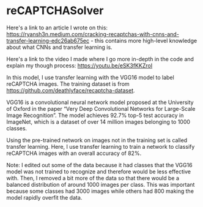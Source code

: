 # reCAPTCHASolver
Here's a link to an article I wrote on this: https://ryansh3n.medium.com/cracking-recaptchas-with-cnns-and-transfer-learning-edc26ab675ec - this contains more high-level knowledge about what CNNs and transfer learning is.

Here's a link to the video I made where I go more in-depth in the code and explain my though process: https://youtu.be/eSK3fKKZroI

In this model, I use transfer learning with the VGG16 model to label reCAPTCHA images. The training dataset is from https://github.com/deathlyface/recaptcha-dataset.

VGG16 is a convolutional neural network model proposed at the University of Oxford in the paper “Very Deep Convolutional Networks for Large-Scale Image Recognition”. The model achieves 92.7% top-5 test accuracy in ImageNet, which is a dataset of over 14 million images belonging to 1000 classes.

Using the pre-trained network on images not in the training set is called transfer learning. Here, I use transfer learning to train a network to classify reCAPTCHA images with an overall accuracy of 82%.

Note: I edited out some of the data because it had classes that the VGG16 model was not trained to recognize and therefore would be less effective with. Then, I removed a bit more of the data so that there would be a balanced distribution of around 1000 images per class. This was important because some classes had 3000 images while others had 800 making the model rapidly overfit the data.
